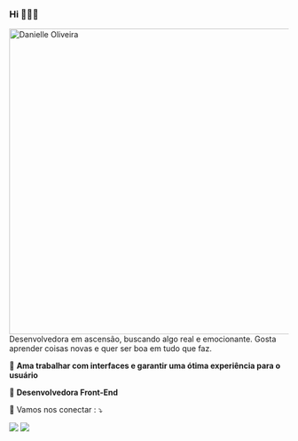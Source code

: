 ### Hi 👋👨‍💻

<img src="https://github.com/danielle-o-n/Rocketseat/blob/main/LaunchBase/imgs/men.svg" width="550px" align="right" alt="Danielle Oliveira">

<p align="left"> 
  Desenvolvedora em ascensão, buscando algo real e emocionante. Gosta aprender coisas novas e quer ser boa em tudo que faz. 
</p>

<p align="left">
  🦄 <strong>Ama trabalhar com interfaces e garantir uma ótima experiência para o usuário</strong>
</p>

<p align="left">
  💼 <strong>Desenvolvedora Front-End</strong>
</p>

<p align="left">
  💌 Vamos nos conectar : ⤵️
</p>

<p align="left">
  
  <a href="https://www.linkedin.com/in/danielle-o-n/" target="_blank" alt="Linkedin">
  <img src="https://img.shields.io/badge/-Linkedin-0e76a8?style=flat-square&logo=Linkedin&logoColor=white&link=LINK-DO-SEU-LINKEDIN" /></a>
  
  <a href="https://www.instagram.com/danielle.o.n/" target="_blank" alt="Instagram">
  <img src="https://img.shields.io/badge/-Instagram-DF0174?style=flat-square&labelColor=DF0174&logo=instagram&logoColor=white&link=LINK-DO-SEU-INSTAGRAM"/></a>
</p>  
